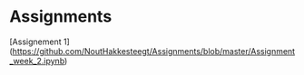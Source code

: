 # Assignments
[Assignement 1] (https://github.com/NoutHakkesteegt/Assignments/blob/master/Assignment_week_2.ipynb)
